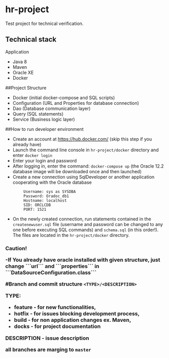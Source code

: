 # hr-project
Test project for technical verification.

## Technical stack
Application
- Java 8
- Maven
- Oracle XE
- Docker

##Project Structure
- Docker (initial docker-compose and SQL scripts)
- Configuration (URL and Properties for database connection)
- Dao (Database communication layer)
- Query (SQL statements)
- Service (Business logic layer)

##How to run developer environment
- Create an account at https://hub.docker.com/ (skip this step if you already have)
- Launch the command line console in  ```hr-project/docker``` directory and enter ```docker login```
- Enter your login and password
- After logging in, enter the command: ```docker-compose up``` (the Oracle 12.2 database image will be downloaded once and then launched)
- Create a new connection using SqlDeveloper or another application cooperating with the Oracle database
 ```
         Username: sys as SYSDBA
         Password: Oradoc_db1
         Hostname: localhost
         SID: ORCLCDB
         PORT: 1521
 ```
-  On the newly created connection, run statements contained in the ```createnewuser.sql``` file (username and password can be changed to any one before executing SQL commands) and ```schema.sql``` (in this order!). The files are located in the ```hr-project/docker``` directory.

<h3>Caution!<p>
-If You already have oracle installed with given structure, just change ```url``` and  ```properties``` in ```DataSourceConfiguration.class```

#Branch and commit structure 
```<TYPE>/<DESCRIPTION>```

TYPE:
- feature - for new functionalities, 
- hotfix - for issues blocking development process, 
- build - for non application changes ex. Maven,
- docks - for project documentation

DESCRIPTION - issue description

all branches are marging to ```master```


